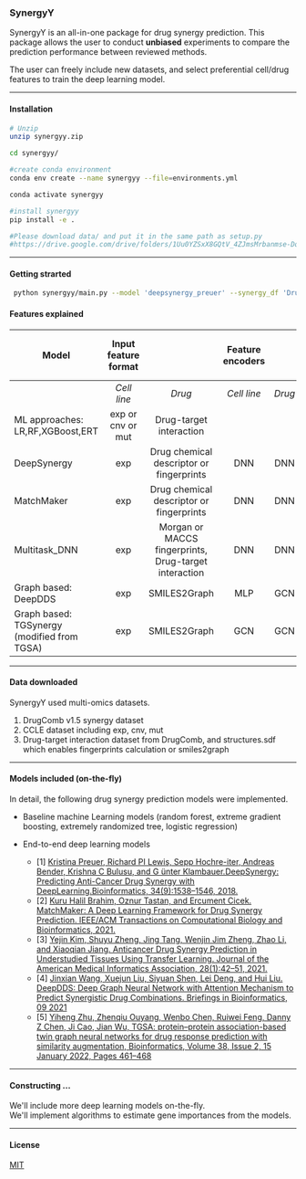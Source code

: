 ### SynergyY

SynergyY is an all-in-one package for drug synergy prediction. This package allows the user to conduct **unbiased** experiments to compare the prediction performance between reviewed methods.  

The user can freely include new datasets, and select preferential cell/drug features to train the deep learning model.
****

#### Installation

```bash
# Unzip 
unzip synergyy.zip

cd synergyy/

#create conda environment
conda env create --name synergyy --file=environments.yml

conda activate synergyy

#install synergyy
pip install -e .

#Please download data/ and put it in the same path as setup.py
#https://drive.google.com/drive/folders/1Uu0YZSxX8GQtV_4ZJmsMrbanmse-Dq6n?usp=sharing

```
****

#### Getting strarted

```bash
 python synergyy/main.py --model 'deepsynergy_preuer' --synergy_df 'DrugComb' --train_test_mode train
```

#### Features explained
| Model |  Input feature format      || Feature encoders       || Features concatenated   ||Drug1 and drug2 summed  |
| ------|:--------------------:|:----:|:----------------:|:----:|:----------------:|:----:|:----------------:|
|       | *Cell line*            | *Drug* | *Cell line*        | *Drug* |     *Cell line*   |       *Drug*               |      
| ML approaches: LR,RF,XGBoost,ERT  | exp or cnv or mut  |  Drug-target interaction    |       |      |         |       |  True|        
|  DeepSynergy   |    exp  |  Drug chemical descriptor or fingerprints    |    DNN             |   DNN    |      |      |   True   |
|  MatchMaker    |    exp  |  Drug chemical descriptor or fingerprints   |    DNN              |  DNN    |      |      |   False    |
|  Multitask_DNN |    exp  |  Morgan or MACCS fingerprints, Drug-target interaction    |     DNN   | DNN     |  | False| False |
| Graph based: DeepDDS|    exp |  SMILES2Graph   |     MLP   |   GCN   | | | False |
| Graph based: TGSynergy (modified from TGSA)|    exp |  SMILES2Graph   |     GCN   |   GCN   | | | False |

****
#### Data downloaded
SynergyY used multi-omics datasets. 
1. DrugComb v1.5 synergy dataset 
2. CCLE dataset including exp, cnv, mut
3. Drug-target interaction dataset from DrugComb, and structures.sdf which  enables fingerprints calculation or smiles2graph
****

#### Models included (on-the-fly)
In detail, the following drug synergy prediction models were implemented.
- Baseline machine Learning models (random forest, extreme gradient boosting, extremely randomized tree, logistic regression)

- End-to-end deep learning models
    - [1] [Kristina Preuer, Richard PI Lewis, Sepp Hochre-iter, Andreas Bender, Krishna C Bulusu, and G ̈unter Klambauer.DeepSynergy: Predicting Anti-Cancer Drug Synergy with DeepLearning.Bioinformatics, 34(9):1538–1546, 2018.](https://academic.oup.com/bioinformatics/article/34/9/1538/4747884?login=false)
    - [2] [Kuru Halil Brahim, Oznur Tastan, and Ercument Cicek. MatchMaker: A Deep Learning Framework for Drug Synergy Prediction. IEEE/ACM Transactions on Computational Biology and Bioinformatics, 2021.](https://ieeexplore-ieee-org.proxy.library.cornell.edu/document/9447196/)
    - [3] [Yejin Kim, Shuyu Zheng, Jing Tang, Wenjin Jim Zheng, Zhao Li, and Xiaoqian Jiang. Anticancer Drug Synergy Prediction in Understudied Tissues Using Transfer Learning. Journal of the American Medical Informatics Association, 28(1):42–51, 2021.](https://academic.oup.com/jamia/article/28/1/42/5920819?login=true)
    - [4] [Jinxian Wang, Xuejun Liu, Siyuan Shen, Lei Deng, and Hui Liu. DeepDDS: Deep Graph Neural Network with Attention Mechanism to Predict Synergistic Drug Combinations. Briefings in Bioinformatics, 09 2021](https://academic.oup.com/bib/article/23/1/bbab390/6375262)
    - [5] [Yiheng Zhu, Zhenqiu Ouyang, Wenbo Chen, Ruiwei Feng, Danny Z Chen, Ji Cao, Jian Wu, TGSA: protein–protein association-based twin graph neural networks for drug response prediction with similarity augmentation, Bioinformatics, Volume 38, Issue 2, 15 January 2022, Pages 461–468](https://academic.oup.com/bioinformatics/article-abstract/38/2/461/6374919?redirectedFrom=fulltext)
****

#### Constructing ...
We'll include more deep learning models on-the-fly.  
We'll implement algorithms to estimate gene importances from the models.
****
#### License
[MIT](https://choosealicense.com/licenses/mit/)
